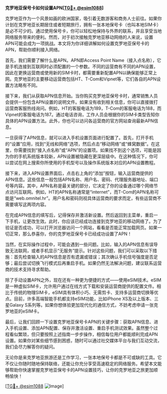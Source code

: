 **克罗地亚保号卡如何设置APN[[TG💪+ @esim1088](https://t.me/s/esim1088)]**

克罗地亚作为一个风景如画的欧洲国家，吸引着无数游客和商务人士前往。如果你计划在克罗地亚长期居住或者短期旅行，拥有一张本地保号卡（也叫本地SIM卡）是必不可少的。通过使用保号卡，你可以轻松地保持与外界的联系，并且享受当地网络服务带来的便利。然而，对于初次接触克罗地亚移动网络的人来说，设置APN可能会成为一项挑战。本文将为你详细讲解如何设置克罗地亚保号卡的APN，帮助你顺利接入网络。

首先，我们需要了解什么是APN。APN即Access Point Name（接入点名称），它是手机连接到互联网时必须配置的一个参数。不同的运营商有不同的APN设置，因此在更换运营商或使用新的SIM卡时，都需要重新配置APN以确保能够正常上网。克罗地亚的主要移动运营商包括HT、T-Com和Vipnet等，它们各自的APN设置方法略有不同。

接下来，我们从获取APN信息开始。当你购买克罗地亚保号卡时，通常销售人员会提供一份包含APN设置的说明文件。如果没有收到相关信息，你可以直接拨打运营商客服热线询问。例如，HT的客服电话为189，T-Com的客服电话为188，而Vipnet的客服电话为187。通过电话咨询，工作人员会根据你的SIM卡类型告知你具体的APN设置方法。此外，你也可以访问各运营商的官方网站查询最新APN信息。

一旦获得了APN信息，就可以进入手机设置页面进行配置了。首先，打开手机的“设置”应用，找到“无线和网络”选项，然后点击“移动网络”或“蜂窝数据”。在这里，你需要找到“接入点名称”或“APN”的设置项。如果找不到这个选项，可能是因为你的手机系统版本较新，APN设置被隐藏在更深层级中。在这种情况下，你可以尝试在网上搜索你所使用的手机型号以及操作系统版本对应的APN设置教程。

接下来，进入APN设置界面后，点击右上角的“添加”按钮，输入运营商提供的APN信息。这些信息一般包括APN名称、用户名、密码、代理服务器地址、端口号等内容。其中，APN名称是最关键的部分，它决定了你的设备通过哪个网络节点访问互联网。例如，HT的APN名称通常是“internet”，而T-Com的APN名称可能是“web.omnitel.hr”。用户名和密码则视具体运营商的要求而定，有些运营商不需要填写这两项内容。

在完成APN信息的填写后，记得保存并激活新设置。然后返回到主菜单，重启一下手机，让更改生效。此时，你应该已经成功连接到克罗地亚的移动网络了。为了验证是否成功，可以打开浏览器访问一个网站，看看是否能正常加载网页。如果一切正常，那么恭喜你，你的克罗地亚保号卡已经成功设置了APN！

当然，在实际操作过程中，可能会遇到一些问题。比如，输入的APN信息有误导致无法联网，或者手机显示“无服务”提示。针对这些问题，我们可以采取以下措施：首先检查输入的APN信息是否有遗漏或错误；其次确认手机信号强度是否足够；最后尝试切换飞行模式后再重启手机。如果仍然无法解决问题，建议联系运营商的技术支持寻求帮助。

除了手动设置APN之外，现在还有一种更为便捷的方式——使用eSIM技术。eSIM是一种虚拟SIM卡，允许用户通过在线方式下载和安装运营商提供的配置文件。相比于传统的物理SIM卡，eSIM具有体积小巧、无需剪卡、支持多运营商切换等优点。目前，许多高端智能手机都支持eSIM功能，比如iPhone XS及以上版本、三星Galaxy S系列等。如果你想体验更加现代化的通信方式，不妨考虑申请一张克罗地亚的eSIM卡。

最后，让我们回顾一下设置克罗地亚保号卡APN的关键步骤：获取APN信息、进入手机设置、添加APN配置、保存并激活设置、重启手机测试效果。虽然整个过程看似繁琐，但只要按照上述指南一步步操作，相信每位用户都能顺利完成APN设置。如果你对某些细节感到困惑，随时可以通过社交媒体平台与我们互动交流，我们会尽力解答你的疑问。

无论你是来克罗地亚旅游还是工作学习，一张本地保号卡都是不可或缺的工具。它不仅让你随时随地保持联络，还能让你充分享受高速稳定的网络服务。希望本文能够帮助你快速掌握克罗地亚保号卡的APN设置技巧，让你的克罗地亚之旅更加顺畅愉快！ 

[[TG💪+ @esim1088](https://t.me/s/esim1088) ![Image](https://i.postimg.cc/4NQfJmqS/Snipaste-2025-05-13-00-14-12.png)]